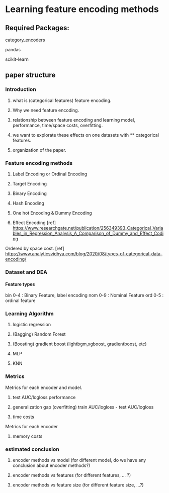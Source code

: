# Learning feature encoding methods

## Required Packages:

category_encoders

pandas 

scikit-learn


## paper structure 

### Introduction

1. what is (categorical features) feature encoding. 

2. Why we need feature encoding. 

3. relationship between feature encoding and learning model, performance, time/space costs, overfitting. 

4. we want to explorate these effects on one datasets with ** categorical features. 

5. organization of the paper. 

### Feature encoding methods


1. Label Encoding or Ordinal Encoding

2. Target Encoding


3. Binary Encoding

4. Hash Encoding


5. One hot Encoding & Dummy Encoding 

6. Effect Encoding [ref] https://www.researchgate.net/publication/256349393_Categorical_Variables_in_Regression_Analysis_A_Comparison_of_Dummy_and_Effect_Coding


Ordered by space cost. [ref] https://www.analyticsvidhya.com/blog/2020/08/types-of-categorical-data-encoding/

### Dataset and DEA

#### Feature types

bin 0-4 : Binary Feature, label encoding
nom 0-9 : Nominal Feature
ord 0-5 : ordinal feature


### Learning Algorithm 

1. logistic regression

2. (Bagging) Random Forest

3. (Boosting) gradient boost (lightbgm,xgboost, gradientboost, etc)

4. MLP

5. KNN

### Metrics 

Metrics for each encoder and model. 

1. test AUC/logloss performance

2. generalization gap (overfitting) train AUC/logloss - test AUC/logloss

3. time costs 

Metrics for each encoder

1. memory costs

### estimated conclusion

1. encoder methods vs model (for different model, do we have any conclusion about encoder methods?)

2. encoder methods vs features (for different features, ... ?)

3. encoder methods vs feature size (for different feature size, ...?)










	



